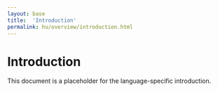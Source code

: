 ```yaml
---
layout: base
title:  'Introduction'
permalink: hu/overview/introduction.html
---
```


# Introduction

This document is a placeholder for the language-specific introduction.
